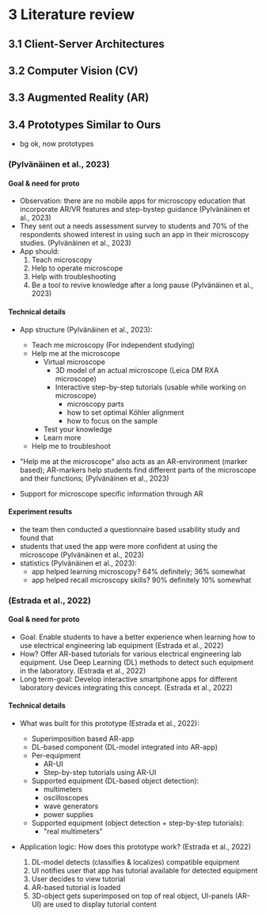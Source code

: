 # 3 Literature review

## 3.1 Client-Server Architectures

## 3.2 Computer Vision (CV)

## 3.3 Augmented Reality (AR)

## 3.4 Prototypes Similar to Ours

 - bg ok, now prototypes

### (Pylvänäinen et al., 2023)

#### Goal & need for proto

 - Observation: there are no mobile apps for microscopy education that incorporate AR/VR features and step-bystep guidance (Pylvänäinen et al., 2023) 
 - They sent out a needs assessment survey to students and 70% of the respondents showed interest in using such an app in their microscopy studies. (Pylvänäinen et al., 2023)
 - App should:
   1. Teach microscopy
   2. Help to operate microscope
   3. Help with troubleshooting
   4. Be a tool to revive knowledge after a long pause (Pylvänäinen et al., 2023)

#### Technical details

 - App structure (Pylvänäinen et al., 2023):
   - Teach me microscopy (For independent studying)
   - Help me at the microscope
     - Virtual microscope
       - 3D model of an actual microscope (Leica DM RXA microscope)
       - Interactive step-by-step tutorials (usable while working on microscope)
         - microscopy parts
         - how to set optimal Köhler alignment
         - how to focus on the sample
     - Test your knowledge
     - Learn more
   - Help me to troubleshoot

 - "Help me at the microscope" also acts as an AR-environment (marker based); AR-markers help students find different parts of the microscope and their functions; (Pylvänäinen et al., 2023)
 - Support for microscope specific information through AR

#### Experiment results
 
 - the team then conducted a questionnaire based usability study and found that
 - students that used the app were more confident at using the microscope (Pylvänäinen et al., 2023)
 - statistics (Pylvänäinen et al., 2023):
   - app helped learning microscopy? 64% definitely; 36% somewhat
   - app helped recall microscopy skills? 90% definitely 10% somewhat

### (Estrada et al., 2022)

#### Goal & need for proto

 - Goal: Enable students to have a better experience when learning how to use electrical engineering lab equipment (Estrada et al., 2022)
 - How? Offer AR-based tutorials for various electrical engineering lab equipment. Use Deep Learning (DL) methods to detect such equipment in the laboratory. (Estrada et al., 2022)
 - Long term-goal: Develop interactive smartphone apps for different laboratory devices integrating this concept. (Estrada et al., 2022)

#### Technical details

 - What was built for this prototype (Estrada et al., 2022):
   - Superimposition based AR-app
   - DL-based component (DL-model integrated into AR-app)
   - Per-equipment
     - AR-UI
     - Step-by-step tutorials using AR-UI
   - Supported equipment (DL-based object detection):
     - multimeters
     - oscilloscopes
     - wave generators
     - power supplies
   - Supported equipment (object detection + step-by-step tutorials):
     - "real multimeters"

 - Application logic: How does this prototype work? (Estrada et al., 2022)
   1. DL-model detects (classifies & localizes) compatible equipment
   2. UI notifies user that app has tutorial available for detected equipment
   3. User decides to view tutorial
   4. AR-based tutorial is loaded
   5. 3D-object gets superimposed on top of real object, UI-panels (AR-UI) are used to display tutorial content
